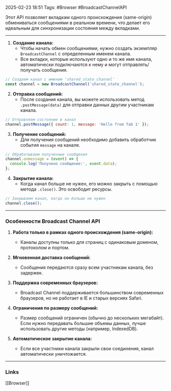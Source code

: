 2025-02-23 18:51
Tags: #Browser #BroadcastChannelAPI

Этот API позволяет вкладкам одного происхождения (same-origin) обмениваться сообщениями в реальном времени, что делает его идеальным для синхронизации состояния между вкладками.

---

1. **Создание канала:**
    - Чтобы начать обмен сообщениями, нужно создать экземпляр `BroadcastChannel` с определенным именем канала.
    - Все вкладки, которые используют одно и то же имя канала, автоматически подключаются к нему и могут отправлять/получать сообщения.
```js
// Создаем канал с именем 'shared_state_channel'
const channel = new BroadcastChannel('shared_state_channel');
```

2. **Отправка сообщений:**
    - После создания канала, вы можете использовать метод `.postMessage(data)` для отправки данных другим участникам канала.
```js
// Отправляем состояние в канал
channel.postMessage({ count: 1, message: 'Hello from Tab 1' });
```

3. **Получение сообщений:**
    - Для получения сообщений необходимо добавить обработчик события `message` на канале.
```js
// Обрабатываем полученные сообщения
channel.onmessage = (event) => {
  console.log('Получено сообщение:', event.data);
};
```

4. **Закрытие канала:**
    - Когда канал больше не нужен, его можно закрыть с помощью метода `.close()`. Это освободит ресурсы.
```js
// Закрываем канал, когда он больше не нужен
channel.close();
```

---

### **Особенности Broadcast Channel API**

1. **Работа только в рамках одного происхождения (same-origin):**
    - Каналы доступны только для страниц с одинаковым доменом, протоколом и портом.
    
2. **Мгновенная доставка сообщений:**
    - Сообщения передаются сразу всем участникам канала, без задержек.
    
3. **Поддержка современных браузеров:**
    - Broadcast Channel поддерживается большинством современных браузеров, но не работает в IE и старых версиях Safari.
    
4. **Ограничения по размеру сообщений:**
    - Размер сообщений ограничен (обычно до нескольких мегабайт). Если нужно передавать большие объемы данных, лучше использовать другие методы (например, IndexedDB).
    
5. **Автоматическое закрытие канала:**
    - Если все участники канала закрыли свои соединения, канал автоматически уничтожается.

---
### Links
[[Browser]]
